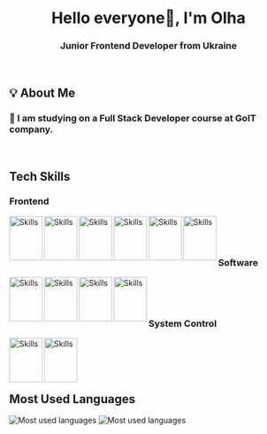 <h1 align="center">Hello everyone👋, I'm Olha</h1>
<h3 align="center">Junior Frontend Developer from Ukraine</h3>
<br />
<h2>💡 About Me</h2>
<h3>📖 I am studying on a Full Stack Developer course at GoIT company.</h3>
<br />
<h2>Tech Skills</h2>
<h3>Frontend</h3>
<p>
  <img
    src="https://cdn.jsdelivr.net/gh/devicons/devicon/icons/html5/html5-original.svg"
    alt="Skills"
    align="left"
    width="60"
    height="80"
  />
  <img
    src="https://cdn.jsdelivr.net/gh/devicons/devicon/icons/css3/css3-original.svg"
    alt="Skills"
    align="left"
    width="60"
    height="80"
  />
  <img
    src="https://cdn.jsdelivr.net/gh/devicons/devicon/icons/javascript/javascript-original.svg"
    alt="Skills"
    align="left"
    width="60"
    height="80"
  />
  <img
    src="https://cdn.jsdelivr.net/gh/devicons/devicon/icons/react/react-original.svg"
    alt="Skills"
    align="left"
    width="60"
    height="80"
  />
  <img
    src="https://cdn.jsdelivr.net/gh/devicons/devicon/icons/redux/redux-original.svg"
    alt="Skills"
    align="left"
    width="60"
    height="80"
  />
  <img
    src="https://cdn.jsdelivr.net/gh/devicons/devicon/icons/typescript/typescript-original.svg"
    alt="Skills"
    align="left"
    width="60"
    height="80"
  />
</p>
<br /><br /><br />
<h3>Software</h3>
<p>
  <img
    src="https://cdn.jsdelivr.net/gh/devicons/devicon/icons/vscode/vscode-original.svg"
    alt="Skills"
    align="left"
    width="60"
    height="80"
  />
  <img
    src="https://cdn.jsdelivr.net/gh/devicons/devicon/icons/slack/slack-original.svg"
    alt="Skills"
    align="left"
    width="60"
    height="80"
  />
  <img
    src="https://cdn.jsdelivr.net/gh/devicons/devicon/icons/figma/figma-original.svg"
    alt="Skills"
    align="left"
    width="60"
    height="80"
  />
  <img
    src="https://cdn.jsdelivr.net/gh/devicons/devicon/icons/canva/canva-original.svg"
    alt="Skills"
    align="left"
    width="60"
    height="80"
  />
</p>
<br /><br /><br />
<h3>System Control</h3>
<p>
  <img
    src="https://cdn.jsdelivr.net/gh/devicons/devicon/icons/github/github-original.svg"
    alt="Skills"
    align="left"
    width="60"
    height="80"
  />
  <img
    src="https://cdn.jsdelivr.net/gh/devicons/devicon/icons/trello/trello-plain.svg"
    alt="Skills"
    align="left"
    width="60"
    height="80"
  />
</p>
<br /><br /><br /><br />
<h2>Most Used Languages</h2>
<img
  src="https://github-readme-stats.vercel.app/api/top-langs?username=OlichkaKhamuliak&show_icons=true&locale=en&layout=compact"
  alt="Most used languages"
/>
 <img src="https://github-readme-stats.vercel.app/api/top-langs?username=OlichkaKhamuliak&show_icons=true&locale=en&layout=compact" alt="Most used languages"/>

